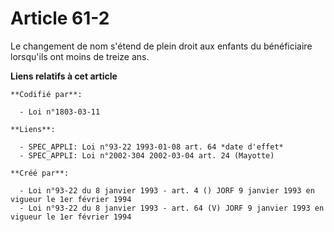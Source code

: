 # Article 61-2

Le changement de nom s'étend de plein droit aux enfants du bénéficiaire lorsqu'ils ont moins de treize ans.

**Liens relatifs à cet article**

	**Codifié par**:

	  - Loi n°1803-03-11

	**Liens**:

	  - SPEC_APPLI: Loi n°93-22 1993-01-08 art. 64 *date d'effet*
	  - SPEC_APPLI: Loi n°2002-304 2002-03-04 art. 24 (Mayotte)

	**Créé par**:

	  - Loi n°93-22 du 8 janvier 1993 - art. 4 () JORF 9 janvier 1993 en vigueur le 1er février 1994
	  - Loi n°93-22 du 8 janvier 1993 - art. 64 (V) JORF 9 janvier 1993 en vigueur le 1er février 1994
